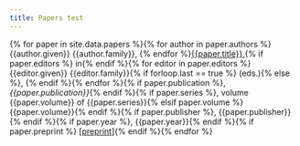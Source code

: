 ```yaml
---
title: Papers test
---
```


{% for paper in site.data.papers %}{% for author in paper.authors %}{{author.given}} {{author.family}}, {% endfor %}[{{paper.title}}](paper.url),{% if paper.editors %} in{% endif %}{% for editor in paper.editors %}{{editor.given}} {{editor.family}}{% if forloop.last == true %} (eds.){% else %}, {% endif %}{% endfor %}{% if paper.publication %}, *{{paper.publication}}*{% endif %}{% if paper.series %}, volume {{paper.volume}} of {{paper.series}}{% elsif paper.volume %}{{paper.volume}}{% endif %}{% if paper.publisher %}, {{paper.publisher}}{% endif %}{% if paper.year %}, {{paper.year}}{% endif %}{% if paper.preprint %} [[preprint](/papers/{{paper.preprint}})]{% endif %}{% endfor %}

<!-- {% for paper in site.data.papers %} -->
<!-- 1. {% for author in paper.authors %}{{author.given}} {{author.family}}, {% endfor %}[{{paper.title}}]({{paper.url}}).{% if paper.publication %} In {% if paper.editors %}{% endif %} *{{paper.publication}}*{% endif %}{% if paper.volume %} {{paper.volume}}{% endif %}{% if paper.pages %}, pages {{paper.pages}}{% endif %}{% if paper.year %}, {{paper.year}}{% endif %}{% if paper.preprint %} [[preprint](/papers/{{paper.preprint}})]{% endif %} -->
<!-- {% endfor %} -->
